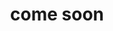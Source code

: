 ---
layout: page
title: come soon
description: come soon
#img: assets/img/misc/ht.jpg
importance: 1
category: work
related_publications: false
---